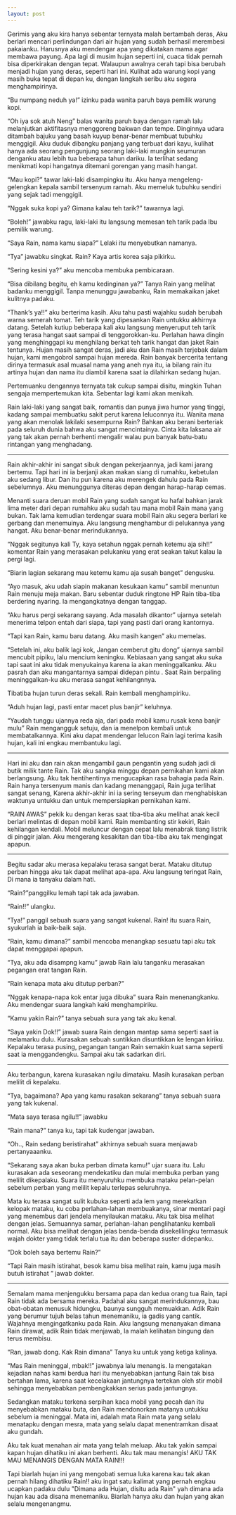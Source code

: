 ```yaml
---
layout: post
---
```


Gerimis yang aku kira hanya sebentar ternyata malah bertambah deras, Aku berlari
mencari perlindungan dari air hujan yang sudah berhasil merembesi pakaianku. Harusnya aku
mendengar apa yang dikatakan mama agar membawa payung. Apa lagi di musim hujan seperti
ini, cuaca tidak pernah bisa diperkirakan dengan tepat. Walaupun awalnya cerah tapi bisa
berubah menjadi hujan yang deras, seperti hari ini. Kulihat ada warung kopi yang masih buka
tepat di depan ku, dengan langkah seribu aku segera menghampirinya.

“Bu numpang neduh ya!” izinku pada wanita paruh baya pemilik warung kopi.

“Oh iya sok atuh Neng” balas wanita paruh baya dengan ramah lalu melanjutkan
aktifitasnya menggoreng bakwan dan tempe. Dinginnya udara ditambah bajuku yang basah
kuyup benar-benar membuat tubuhku menggigil. Aku duduk dibangku panjang yang terbuat
dari kayu, kulihat hanya ada seorang pengunjung seorang laki-laki mungkin seumuran
denganku atau lebih tua beberapa tahun dariku. Ia terlihat sedang menikmati kopi hangatnya
ditemani gorengan yang masih hangat.

“Mau kopi?” tawar laki-laki disampingku itu. Aku hanya mengeleng-gelengkan kepala
sambil tersenyum ramah. Aku memeluk tubuhku sendiri yang sejak tadi menggigil.

“Nggak suka kopi ya? Gimana kalau teh tarik?” tawarnya lagi.

“Boleh!” jawabku ragu, laki-laki itu langsung memesan teh tarik pada Ibu pemilik
warung.

“Saya Rain, nama kamu siapa?” Lelaki itu menyebutkan namanya.

“Tya” jawabku singkat. Rain? Kaya artis korea saja pikirku.

“Sering kesini ya?” aku mencoba membuka pembicaraan.

“Bisa dibilang begitu, eh kamu kedinginan ya?” Tanya Rain yang melihat badanku
menggigil. Tanpa menunggu jawabanku, Rain memakaikan jaket kulitnya padaku. 


“Thank’s ya!!” aku berterima kasih. Aku tahu pasti wajahku sudah berubah warna
semerah tomat. Teh tarik yang dipesankan Rain untukku akhirnya datang.
Setelah kutiup beberapa kali aku langsung menyeruput teh tarik yang terasa hangat saat
sampai di tenggorokkan-ku. Perlahan hawa dingin yang menghinggapi ku menghilang berkat
teh tarik hangat dan jaket Rain tentunya. Hujan masih sangat deras, jadi aku dan Rain masih
terjebak dalam hujan, kami mengobrol sampai hujan mereda. Rain banyak bercerita tentang
dirinya termasuk asal muasal nama yang aneh nya itu, ia bilang rain itu artinya hujan dan nama
itu diambil karena saat ia dilahirkan sedang hujan.

Pertemuanku dengannya ternyata tak cukup sampai disitu, mingkin Tuhan sengaja
mempertemukan kita. Sebentar lagi kami akan menikah.

Rain laki-laki yang sangat baik, romantis dan punya jiwa humor yang tinggi, kadang
sampai membuatku sakit perut karena leluconnya itu. Wanita mana yang akan menolak lakilaki
sesempurna Rain? Bahkan aku berani berteriak pada seluruh dunia bahwa aku sangat
mencintainya. Cinta kita laksana air yang tak akan pernah berhenti mengalir walau pun banyak
batu-batu rintangan yang menghadang.

***

Rain akhir-akhir ini sangat sibuk dengan pekerjaannya, jadi kami jarang bertemu. Tapi
hari ini ia berjanji akan makan siang di rumahku, kebetulan aku sedang libur. Dan itu pun
karena aku merengek dahulu pada Rain sebelumnya. Aku menunggunya diteras depan dengan
harap-harap cemas.

Menanti suara deruan mobil Rain yang sudah sangat ku hafal bahkan jarak lima meter
dari depan rumahku aku sudah tau mana mobil Rain mana yang bukan. Tak lama kemudian
terdengar suara mobil Rain aku segera berlari ke gerbang dan menemuinya. Aku langsung
menghambur di pelukannya yang hangat. Aku benar-benar merindukannya.

“Nggak segitunya kali Ty, kaya setahun nggak pernah ketemu aja sih!!” komentar Rain
yang merasakan pelukanku yang erat seakan takut kalau Ia pergi lagi.

“Biarin lagian sekarang mau ketemu kamu aja susah banget” dengusku. 

“Ayo masuk, aku udah siapin makanan kesukaan kamu” sambil menuntun Rain menuju
meja makan. Baru sebentar duduk ringtone HP Rain tiba-tiba berdering nyaring. Ia
mengangkatnya dengan tanggap.

“Aku harus pergi sekarang sayang. Ada masalah dikantor” ujarnya setelah menerima
telpon entah dari siapa, tapi yang pasti dari orang kantornya.

“Tapi kan Rain, kamu baru datang. Aku masih kangen” aku memelas.

“Setelah ini, aku balik lagi kok, Jangan cemberut gitu dong” ujarnya sambil mencubit
pipiku, lalu mencium keningku. Kebiasaan yang sangat aku suka tapi saat ini aku tidak
menyukainya karena ia akan meninggalkanku. Aku pasrah dan aku mangantarnya sampai
didepan pintu . Saat Rain berpaling meninggalkan-ku aku merasa sangat kehilangnnya.

Tibatiba hujan turun deras sekali. Rain kembali menghampiriku.

“Aduh hujan lagi, pasti entar macet plus banjir” keluhnya.

“Yaudah tunggu ujannya reda aja, dari pada mobil kamu rusak kena banjir mulu” Rain
mengangguk setuju, dan ia menelpon kembali untuk membatalkannya. Kini aku dapat
mendengar lelucon Rain lagi terima kasih hujan, kali ini engkau membantuku lagi.

***

Hari ini aku dan rain akan mengambil gaun pengantin yang sudah jadi di butik milik
tante Rain. Tak aku sangka minggu depan pernikahan kami akan berlangsung. Aku tak
hentihentinya mengucapkan rasa bahagia pada Rain. Rain hanya tersenyum manis dan kadang
menanggapi, Rain juga terlihat sangat senang, Karena akhir-akhir ini ia sering terseyum dan
menghabiskan waktunya untukku dan untuk mempersiapkan pernikahan kami.

“RAIN AWAS” pekik ku dengan keras saat tiba-tiba aku melihat anak kecil berlari
melintas di depan mobil kami. Rain membanting stir kekiri, Rain kehilangan kendali. Mobil
meluncur dengan cepat lalu menabrak tiang listrik di pinggir jalan. Aku mengerang kesakitan
dan tiba-tiba aku tak mengingat apapun.

*** 

Begitu sadar aku merasa kepalaku terasa sangat berat. Mataku ditutup perban hingga
aku tak dapat melihat apa-apa. Aku langsung teringat Rain, Di mana ia tanyaku dalam hati.

“Rain?”panggilku lemah tapi tak ada jawaban.

“Rain!!” ulangku.

“Tya!” panggil sebuah suara yang sangat kukenal. Rain! itu suara Rain, syukurlah ia
baik-baik saja.

“Rain, kamu dimana?” sambil mencoba menangkap sesuatu tapi aku tak dapat
menggapai apapun.

“Tya, aku ada disampng kamu” jawab Rain lalu tanganku merasakan pegangan erat
tangan Rain.

“Rain kenapa mata aku ditutup perban?”

“Nggak kenapa-napa kok entar juga dibuka” suara Rain menenangkanku. Aku
mendengar suara langkah kaki menghampiriku.

“Kamu yakin Rain?” tanya sebuah sura yang tak aku kenal.

“Saya yakin Dok!!” jawab suara Rain dengan mantap sama seperti saat ia melamarku
dulu. Kurasakan sebuah suntikkan disuntikkan ke lengan kiriku. Kepalaku terasa pusing,
pegangan tangan Rain semakin kuat sama seperti saat ia menggandengku. Sampai aku tak
sadarkan diri.

***

Aku terbangun, karena kurasakan ngilu dimataku. Masih kurasakan perban melilit di
kepalaku.

“Tya, bagaimana? Apa yang kamu rasakan sekarang” tanya sebuah suara yang tak
kukenal.

“Mata saya terasa ngilu!!” jawabku 

“Rain mana?” tanya ku, tapi tak kudengar jawaban.

“Oh.., Rain sedang beristirahat” akhirnya sebuah suara menjawab pertanyaaanku.

“Sekarang saya akan buka perban dimata kamu!” ujar suara itu. Lalu kurasakan ada
seseorang mendekatiku dan mulai membuka perban yang melilit dikepalaku. Suara itu
menyuruhku membuka mataku pelan-pelan sebelum perban yang melilit kepalu terlepas
seluruhnya.

Mata ku terasa sangat sulit kubuka seperti ada lem yang merekatkan kelopak mataku,
ku coba perlahan-lahan membuakanya, sinar mentari pagi yang menembus dari jendela
menyilaukan mataku. Aku tak bisa melihat dengan jelas. Semuannya samar, perlahan-lahan
penglihatanku kembali normal. Aku bisa melihat dengan jelas benda-benda disekelilingku
termasuk wajah dokter yamg tidak terlalu tua itu dan beberapa suster didepanku.

“Dok boleh saya bertemu Rain?”

“Tapi Rain masih istirahat, besok kamu bisa melihat rain, kamu juga masih butuh
istirahat ” jawab dokter.

***

Semalam mama menjengukku bersama papa dan kedua orang tua Rain, tapi Rain tidak
ada bersama mereka. Padahal aku sangat merindukannya, bau obat-obatan menusuk hidungku,
baunya sungguh memuakkan. Adik Rain yang berumur tujuh belas tahun menemaniku, ia gadis
yang cantik. Wajahnya mengingatkanku pada Rain. Aku langsung menanyakan dimana Rain
dirawat, adik Rain tidak menjawab, Ia malah kelihatan bingung dan terus membisu.

“Ran, jawab dong. Kak Rain dimana” Tanya ku untuk yang ketiga kalinya.

“Mas Rain meninggal, mbak!!” jawabnya lalu menangis. Ia mengatakan kejadian nahas
kami berdua hari itu menyebabkan jantung Rain tak bisa bertahan lama, karena saat kecelakaan
jantungnya tertekan oleh stir mobil sehingga menyebabkan pembengkakkan serius pada
jantungnya. 

Sedangkan mataku terkena serpihan kaca mobil yang pecah dan itu menyebabkan mataku buta,
dan Rain mendonorkan matanya untukku sebelum ia meninggal. Mata ini, adalah mata Rain
mata yang selalu menatapku dengan mesra, mata yang selalu dapat menentramkan disaat aku
gundah.

Aku tak kuat menahan air mata yang telah meluap. Aku tak yakin sampai kapan hujan
dihatiku ini akan berhenti. Aku tak mau menangis! AKU TAK MAU MENANGIS DENGAN
MATA RAIN!!!

Tapi biarlah hujan ini yang mengobati semua luka karena kau tak akan pernah hilang
dihatiku Rain!! aku ingat satu kalimat yang pernah engkau ucapkan padaku dulu "Dimana ada
Hujan, disitu ada Rain" yah dimana ada hujan kau ada disana menemaniku. Biarlah hanya aku
dan hujan yang akan selalu mengenangmu. 

